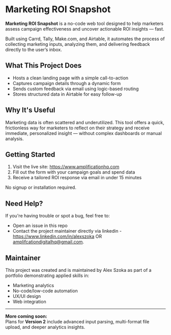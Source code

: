 # Marketing ROI Snapshot

**Marketing ROI Snapshot** is a no-code web tool designed to help marketers assess campaign effectiveness and uncover actionable ROI insights — fast.

Built using Carrd, Tally, Make.com, and Airtable, it automates the process of collecting marketing inputs, analyzing them, and delivering feedback directly to the user’s inbox.

## What This Project Does
- Hosts a clean landing page with a simple call-to-action
- Captures campaign details through a dynamic form
- Sends custom feedback via email using logic-based routing
- Stores structured data in Airtable for easy follow-up

## Why It's Useful
Marketing data is often scattered and underutilized. This tool offers a quick, frictionless way for marketers to reflect on their strategy and receive immediate, personalized insight — without complex dashboards or manual analysis.

## Getting Started
1. Visit the live site: https://www.amplificationhq.com
2. Fill out the form with your campaign goals and spend data
3. Receive a tailored ROI response via email in under 15 minutes

No signup or installation required.

## Need Help?
If you're having trouble or spot a bug, feel free to:
- Open an issue in this repo
- Contact the project maintainer directly via linkedin - https://www.linkedin.com/in/alexszoka OR amplifcationdigitalhq@gmail.com.

## Maintainer
This project was created and is maintained by Alex Szoka as part of a portfolio demonstrating applied skills in:
- Marketing analytics
- No-code/low-code automation
- UX/UI design
- Web integration

---

**More coming soon:**  
Plans for **Version 2** include advanced input parsing, multi-format file upload, and deeper analytics insights.

